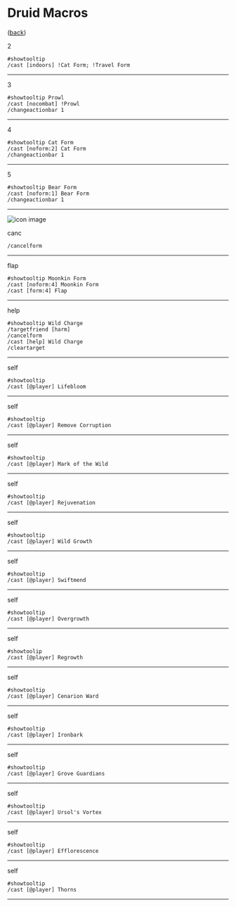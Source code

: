 <!--
    =====================================
    generator=datazen
    version=3.2.0
    hash=177b1150a80182f7522d5ba93c5e77b3
    =====================================
-->

# Druid Macros

([back](../README.md))

2

```
#showtooltip
/cast [indoors] !Cat Form; !Travel Form
```

---

3

```
#showtooltip Prowl
/cast [nocombat] !Prowl
/changeactionbar 1
```

---

4

```
#showtooltip Cat Form
/cast [noform:2] Cat Form
/changeactionbar 1
```

---

5

```
#showtooltip Bear Form
/cast [noform:1] Bear Form
/changeactionbar 1
```

---

![icon image](https://wow.zamimg.com/images/wow/icons/large/ability_racial_twoforms.jpg)

canc

```
/cancelform
```

---

flap

```
#showtooltip Moonkin Form
/cast [noform:4] Moonkin Form
/cast [form:4] Flap
```

---

help

```
#showtooltip Wild Charge
/targetfriend [harm]
/cancelform
/cast [help] Wild Charge
/cleartarget
```

---

self

```
#showtooltip
/cast [@player] Lifebloom
```

---

self

```
#showtooltip
/cast [@player] Remove Corruption
```

---

self

```
#showtooltip
/cast [@player] Mark of the Wild
```

---

self

```
#showtooltip
/cast [@player] Rejuvenation
```

---

self

```
#showtooltip
/cast [@player] Wild Growth
```

---

self

```
#showtooltip
/cast [@player] Swiftmend
```

---

self

```
#showtooltip
/cast [@player] Overgrowth
```

---

self

```
#showtoolip
/cast [@player] Regrowth
```

---

self

```
#showtooltip
/cast [@player] Cenarion Ward
```

---

self

```
#showtooltip
/cast [@player] Ironbark
```

---

self

```
#showtooltip
/cast [@player] Grove Guardians
```

---

self

```
#showtooltip
/cast [@player] Ursol's Vortex
```

---

self

```
#showtooltip
/cast [@player] Efflorescence
```

---

self

```
#showtooltip
/cast [@player] Thorns
```

---
